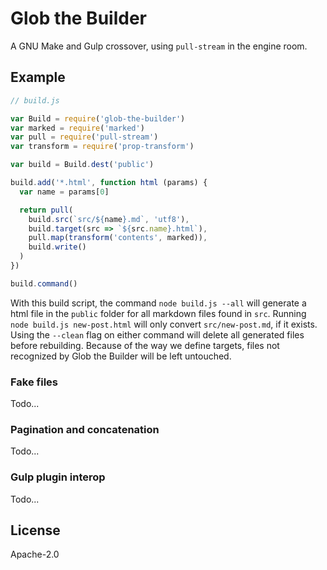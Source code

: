 # Glob the Builder

A GNU Make and Gulp crossover, using `pull-stream` in the engine room.

## Example

```js
// build.js

var Build = require('glob-the-builder')
var marked = require('marked')
var pull = require('pull-stream')
var transform = require('prop-transform')

var build = Build.dest('public')

build.add('*.html', function html (params) {
  var name = params[0]

  return pull(
    build.src(`src/${name}.md`, 'utf8'),
    build.target(src => `${src.name}.html`),
    pull.map(transform('contents', marked)),
    build.write()
  )
})

build.command()
```

With this build script, the command `node build.js --all` will generate a html file in the `public` folder for all markdown files found in `src`. Running `node build.js new-post.html` will only convert `src/new-post.md`, if it exists. Using the `--clean` flag on either command will delete all generated files before rebuilding. Because of the way we define targets, files not recognized by Glob the Builder will be left untouched.

### Fake files

Todo...

### Pagination and concatenation

Todo...

### Gulp plugin interop

Todo...

## License

Apache-2.0
